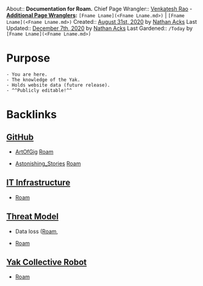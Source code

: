 About:: __Documentation for Roam.__
Chief Page Wrangler:: [Venkatesh Rao](<Venkatesh Rao.md>)
    - **[Additional Page Wranglers](<Additional Page Wranglers.md>):** `[Fname Lname](<Fname Lname.md>)` | `[Fname Lname](<Fname Lname.md>)`
Created:: [August 31st, 2020](<August 31st, 2020.md>) by [Nathan Acks](<Nathan Acks.md>)
Last Updated:: [December 7th, 2020](<December 7th, 2020.md>) by [Nathan Acks](<Nathan Acks.md>)
Last Gardened:: `/Today` by `[Fname Lname](<Fname Lname.md>)`
# Purpose
    - You are here.
    - The knowledge of the Yak.
    - Holds website data (future release).
    - ^^Publicly editable!^^

# Backlinks
## [GitHub](<GitHub.md>)
- [ArtOfGig](https://roamresearch.com/#/app/ArtOfGig) [Roam](<Roam.md>)

- [Astonishing_Stories](https://roamresearch.com/#/app/Astonishing_Stories) [Roam](<Roam.md>)

## [IT Infrastructure](<IT Infrastructure.md>)
- [Roam](<Roam.md>)

## [Threat Model](<Threat Model.md>)
- Data loss ([Roam](<Roam.md>),

- [Roam](<Roam.md>)

## [Yak Collective Robot](<Yak Collective Robot.md>)
- [Roam](<Roam.md>)

